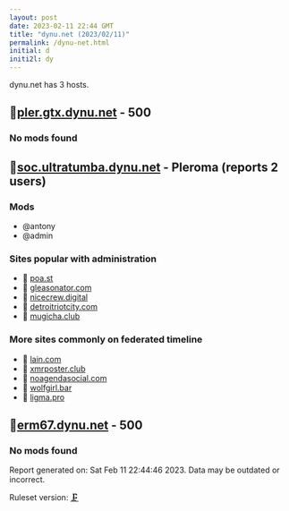 ```yaml
---
layout: post
date: 2023-02-11 22:44 GMT
title: "dynu.net (2023/02/11)"
permalink: /dynu-net.html
initial: d
initi2l: dy
---
```


dynu.net has 3 hosts.

## 🐘[pler.gtx.dynu.net](https://pler.gtx.dynu.net) - 500

### No mods found

## 🐘[soc.ultratumba.dynu.net](https://soc.ultratumba.dynu.net) - Pleroma (reports 2 users)

### Mods
 * @antony
 * @admin

### Sites popular with administration

* 🧸 [poa.st](/poa-st.html)
* 🧸 [gleasonator.com](/gleasonator-com.html)
* 🧸 [nicecrew.digital](/nicecrew-digital.html)
* 🧸 [detroitriotcity.com](/detroitriotcity-com.html)
* 🐘 [mugicha.club](/mugicha-club.html)

### More sites commonly on federated timeline

* 🧸 [lain.com](/lain-com.html)
* 🐘 [xmrposter.club](/xmrposter-club.html)
* 💉 [noagendasocial.com](/noagendasocial-com.html)
* 🐘 [wolfgirl.bar](/wolfgirl-bar.html)
* 🐘 [ligma.pro](/ligma-pro.html)

## 🐘[erm67.dynu.net](https://erm67.dynu.net) - 500

### No mods found

Report generated on: Sat Feb 11 22:44:46 2023. Data may be outdated or incorrect.

Ruleset version: [🗜](/version-clamp)
